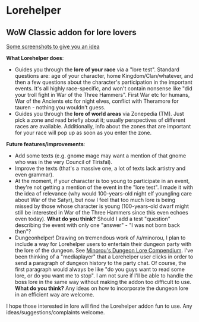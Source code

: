 # Lorehelper
## WoW Classic addon for lore lovers

[Some screenshots to give you an idea](https://imgur.com/a/yX1oiAL)

**What Lorehelper does**:
- Guides you through the **lore of your race** via a "lore test". Standard questions are: age of your character, home Kingdom/Clan/whatever, and then a few questions about the character's participation in the important events. It's all highly race-specific, and won't contain nonsense like "did your troll fight in War of the Three Hammers". First War etc for humans, War of the Ancients etc for night elves, conflict with Theramore for tauren - nothing you wouldn't guess.
- Guides you through the **lore of world areas** via Zonepedia (TM). Just pick a zone and read briefly about it; usually perspectives of different races are available. Additionally, info about the zones that are important for your race will pop up as soon as you enter the zone.

**Future features/improvements**:
- Add some texts (e.g. gnome mage may want a mention of that gnome who was in the very Council of Tirisfal).
- Improve the texts (that's a massive one, a lot of texts lack artistry and even grammar).
- At the moment, if your character is too young to participate in an event, they're not getting a mention of the event in the "lore test". I made it with the idea of relevance (why would 100-years-old night elf youngling care about War of the Satyr), but now I feel that too much lore is being missed by those whose character is young (100-years-old dwarf might still be interested in War of the Three Hammers since this even echoes even today). **What do you think?** Should I add a test "question" describing the event with only one "answer" - "I was not born back then"?
- Dungeonhelper! Drawing on tremendous work of /u/minorou, I plan to include a way for Lorehelper users to entertain their dungeon party with the lore of the dungeon. See [Minorou's Dungeon Lore Compendium](https://barrens.chat/viewtopic.php?f=17&t=1629). I've been thinking of a "mediaplayer" that a Lorehelper user clicks in order to send a paragraph of dungeon history to the party chat. Of course, the first paragraph would always be like "do you guys want to read some lore, or do you want me to stop". I am not sure if I'll be able to handle the boss lore in the same way without making the addon too difficult to use. **What do you think?** Any ideas on how to incorporate the dungeon lore in an efficient way are welcome.

I hope those interested in lore will find the Lorehelper addon fun to use. Any ideas/suggestions/complaints welcome.
